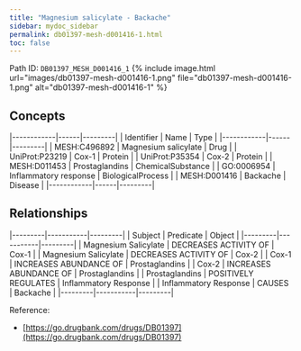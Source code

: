 ```yaml
---
title: "Magnesium salicylate - Backache"
sidebar: mydoc_sidebar
permalink: db01397-mesh-d001416-1.html
toc: false 
---
```



Path ID: `DB01397_MESH_D001416_1`
{% include image.html url="images/db01397-mesh-d001416-1.png" file="db01397-mesh-d001416-1.png" alt="db01397-mesh-d001416-1" %}

## Concepts

|------------|------|---------|
| Identifier | Name | Type    |
|------------|------|---------|
| MESH:C496892 | Magnesium salicylate | Drug |
| UniProt:P23219 | Cox-1 | Protein |
| UniProt:P35354 | Cox-2 | Protein |
| MESH:D011453 | Prostaglandins | ChemicalSubstance |
| GO:0006954 | Inflammatory response | BiologicalProcess |
| MESH:D001416 | Backache | Disease |
|------------|------|---------|

## Relationships

|---------|-----------|---------|
| Subject | Predicate | Object  |
|---------|-----------|---------|
| Magnesium Salicylate | DECREASES ACTIVITY OF | Cox-1 |
| Magnesium Salicylate | DECREASES ACTIVITY OF | Cox-2 |
| Cox-1 | INCREASES ABUNDANCE OF | Prostaglandins |
| Cox-2 | INCREASES ABUNDANCE OF | Prostaglandins |
| Prostaglandins | POSITIVELY REGULATES | Inflammatory Response |
| Inflammatory Response | CAUSES | Backache |
|---------|-----------|---------|

Reference: 
  - [https://go.drugbank.com/drugs/DB01397](https://go.drugbank.com/drugs/DB01397)
